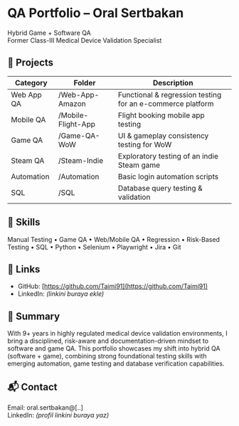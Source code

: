 # QA Portfolio – Oral Sertbakan

Hybrid Game + Software QA  
Former Class-III Medical Device Validation Specialist

## 📂 Projects
| Category       | Folder                | Description                              |
|---------------|------------------------|------------------------------------------|
| Web App QA     | /Web-App-Amazon        | Functional & regression testing for an e-commerce platform |
| Mobile QA      | /Mobile-Flight-App     | Flight booking mobile app testing       |
| Game QA        | /Game-QA-WoW           | UI & gameplay consistency testing for WoW |
| Steam QA       | /Steam-Indie           | Exploratory testing of an indie Steam game |
| Automation     | /Automation            | Basic login automation scripts           |
| SQL            | /SQL                   | Database query testing & validation      |

## 🧠 Skills
Manual Testing • Game QA • Web/Mobile QA • Regression • Risk-Based Testing • SQL • Python • Selenium • Playwright • Jira • Git

## 🔗 Links
- GitHub: [https://github.com/Taimi91](https://github.com/Taimi91)  
- LinkedIn: *(linkini buraya ekle)*  

## 🎯 Summary
With 9+ years in highly regulated medical device validation environments, I bring a disciplined, risk-aware and documentation-driven mindset to software and game QA. This portfolio showcases my shift into hybrid QA (software + game), combining strong foundational testing skills with emerging automation, game testing and database verification capabilities.

## 📬 Contact
Email: oral.sertbakan@[..]  
LinkedIn: *(profil linkini buraya yaz)*  
